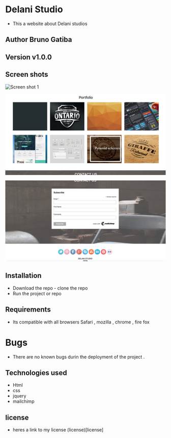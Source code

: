# Delani Studio 
* This a website about Delani studios 

## Author Bruno Gatiba

## Version v1.0.0




## Screen shots 

![Screen shot 1](images/screenshot1.png)



![screen shot 2](images/screenshot2.png)



![screen shot 3](images/screenshot3.png)




## Installation 
* Download the repo - clone the repo 
* Run the project or repo 

## Requirements 
* Its compatible with all browsers Safari , mozilla , chrome , fire fox


# Bugs 
* There are no known bugs durin the deployment of the project .



## Technologies used 
* Html 
* css 
* jquery
* mailchimp


## license
* heres a link to my license (license)[license]